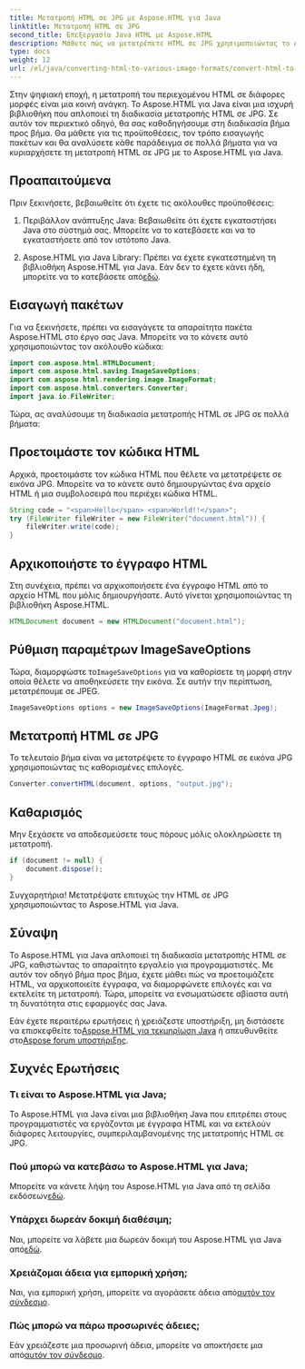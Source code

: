 ```yaml
---
title: Μετατροπή HTML σε JPG με Aspose.HTML για Java
linktitle: Μετατροπή HTML σε JPG
second_title: Επεξεργασία Java HTML με Aspose.HTML
description: Μάθετε πώς να μετατρέπετε HTML σε JPG χρησιμοποιώντας το Aspose.HTML για Java. Ακολουθήστε τον οδηγό βήμα προς βήμα για απρόσκοπτη μετατροπή HTML σε JPG.
type: docs
weight: 12
url: /el/java/converting-html-to-various-image-formats/convert-html-to-jpg/
---
```


Στην ψηφιακή εποχή, η μετατροπή του περιεχομένου HTML σε διάφορες μορφές είναι μια κοινή ανάγκη. Το Aspose.HTML για Java είναι μια ισχυρή βιβλιοθήκη που απλοποιεί τη διαδικασία μετατροπής HTML σε JPG. Σε αυτόν τον περιεκτικό οδηγό, θα σας καθοδηγήσουμε στη διαδικασία βήμα προς βήμα. Θα μάθετε για τις προϋποθέσεις, τον τρόπο εισαγωγής πακέτων και θα αναλύσετε κάθε παράδειγμα σε πολλά βήματα για να κυριαρχήσετε τη μετατροπή HTML σε JPG με το Aspose.HTML για Java.

## Προαπαιτούμενα

Πριν ξεκινήσετε, βεβαιωθείτε ότι έχετε τις ακόλουθες προϋποθέσεις:

1. Περιβάλλον ανάπτυξης Java: Βεβαιωθείτε ότι έχετε εγκαταστήσει Java στο σύστημά σας. Μπορείτε να το κατεβάσετε και να το εγκαταστήσετε από τον ιστότοπο Java.

2.  Aspose.HTML για Java Library: Πρέπει να έχετε εγκατεστημένη τη βιβλιοθήκη Aspose.HTML για Java. Εάν δεν το έχετε κάνει ήδη, μπορείτε να το κατεβάσετε από[εδώ](https://releases.aspose.com/html/java/).

## Εισαγωγή πακέτων

Για να ξεκινήσετε, πρέπει να εισαγάγετε τα απαραίτητα πακέτα Aspose.HTML στο έργο σας Java. Μπορείτε να το κάνετε αυτό χρησιμοποιώντας τον ακόλουθο κώδικα:

```java
import com.aspose.html.HTMLDocument;
import com.aspose.html.saving.ImageSaveOptions;
import com.aspose.html.rendering.image.ImageFormat;
import com.aspose.html.converters.Converter;
import java.io.FileWriter;
```

Τώρα, ας αναλύσουμε τη διαδικασία μετατροπής HTML σε JPG σε πολλά βήματα:

## Προετοιμάστε τον κώδικα HTML

Αρχικά, προετοιμάστε τον κώδικα HTML που θέλετε να μετατρέψετε σε εικόνα JPG. Μπορείτε να το κάνετε αυτό δημιουργώντας ένα αρχείο HTML ή μια συμβολοσειρά που περιέχει κώδικα HTML.

```java
String code = "<span>Hello</span> <span>World!!</span>";
try (FileWriter fileWriter = new FileWriter("document.html")) {
    fileWriter.write(code);
}
```

## Αρχικοποιήστε το έγγραφο HTML

Στη συνέχεια, πρέπει να αρχικοποιήσετε ένα έγγραφο HTML από το αρχείο HTML που μόλις δημιουργήσατε. Αυτό γίνεται χρησιμοποιώντας τη βιβλιοθήκη Aspose.HTML.

```java
HTMLDocument document = new HTMLDocument("document.html");
```

## Ρύθμιση παραμέτρων ImageSaveOptions

 Τώρα, διαμορφώστε το`ImageSaveOptions` για να καθορίσετε τη μορφή στην οποία θέλετε να αποθηκεύσετε την εικόνα. Σε αυτήν την περίπτωση, μετατρέπουμε σε JPEG.

```java
ImageSaveOptions options = new ImageSaveOptions(ImageFormat.Jpeg);
```

## Μετατροπή HTML σε JPG

Το τελευταίο βήμα είναι να μετατρέψετε το έγγραφο HTML σε εικόνα JPG χρησιμοποιώντας τις καθορισμένες επιλογές.

```java
Converter.convertHTML(document, options, "output.jpg");
```

## Καθαρισμός

Μην ξεχάσετε να αποδεσμεύσετε τους πόρους μόλις ολοκληρώσετε τη μετατροπή.

```java
if (document != null) {
    document.dispose();
}
```

Συγχαρητήρια! Μετατρέψατε επιτυχώς την HTML σε JPG χρησιμοποιώντας το Aspose.HTML για Java.

## Σύναψη

Το Aspose.HTML για Java απλοποιεί τη διαδικασία μετατροπής HTML σε JPG, καθιστώντας το απαραίτητο εργαλείο για προγραμματιστές. Με αυτόν τον οδηγό βήμα προς βήμα, έχετε μάθει πώς να προετοιμάζετε HTML, να αρχικοποιείτε έγγραφα, να διαμορφώνετε επιλογές και να εκτελείτε τη μετατροπή. Τώρα, μπορείτε να ενσωματώσετε αβίαστα αυτή τη δυνατότητα στις εφαρμογές σας Java.

 Εάν έχετε περαιτέρω ερωτήσεις ή χρειάζεστε υποστήριξη, μη διστάσετε να επισκεφθείτε το[Aspose.HTML για τεκμηρίωση Java](https://reference.aspose.com/html/java/) ή απευθυνθείτε στο[Aspose forum υποστήριξης](https://forum.aspose.com/).

## Συχνές Ερωτήσεις

### Τι είναι το Aspose.HTML για Java;
Το Aspose.HTML για Java είναι μια βιβλιοθήκη Java που επιτρέπει στους προγραμματιστές να εργάζονται με έγγραφα HTML και να εκτελούν διάφορες λειτουργίες, συμπεριλαμβανομένης της μετατροπής HTML σε JPG.

### Πού μπορώ να κατεβάσω το Aspose.HTML για Java;
 Μπορείτε να κάνετε λήψη του Aspose.HTML για Java από τη σελίδα εκδόσεων[εδώ](https://releases.aspose.com/html/java/).

### Υπάρχει δωρεάν δοκιμή διαθέσιμη;
 Ναι, μπορείτε να λάβετε μια δωρεάν δοκιμή του Aspose.HTML για Java από[εδώ](https://releases.aspose.com/).

### Χρειάζομαι άδεια για εμπορική χρήση;
 Ναι, για εμπορική χρήση, μπορείτε να αγοράσετε άδεια από[αυτόν τον σύνδεσμο](https://purchase.aspose.com/buy).

### Πώς μπορώ να πάρω προσωρινές άδειες;
Εάν χρειάζεστε μια προσωρινή άδεια, μπορείτε να αποκτήσετε μια από[αυτόν τον σύνδεσμο](https://purchase.aspose.com/temporary-license/).